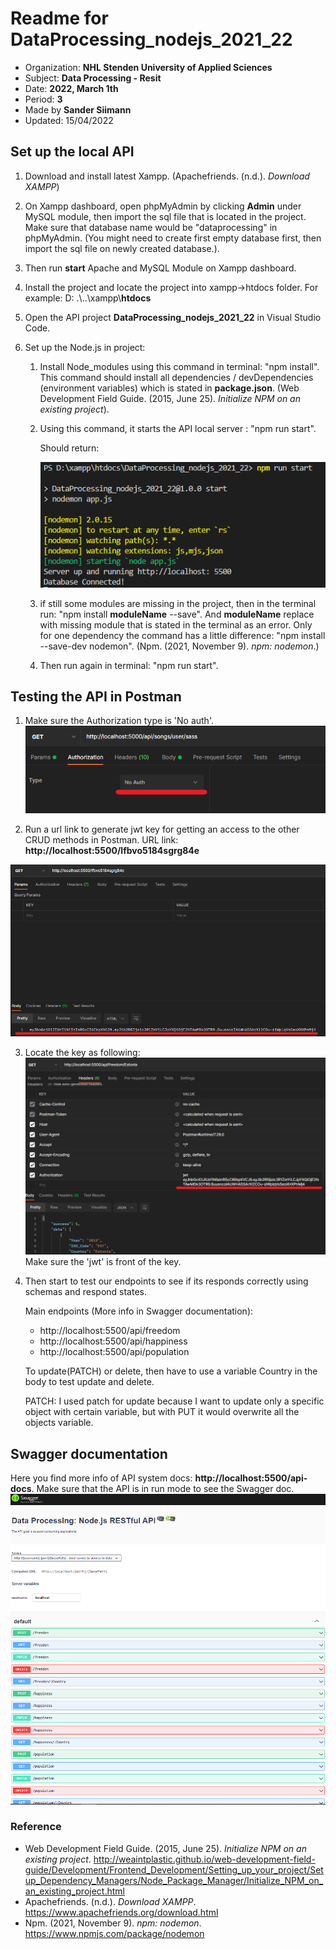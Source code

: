 # Readme for DataProcessing_nodejs_2021_22
* Organization: **NHL Stenden University of Applied Sciences**
* Subject: **Data Processing - Resit**
* Date: **2022, March 1th**
* Period: **3**
* Made by **Sander Siimann**
* Updated: 15/04/2022

## Set up the local API
1. Download and install latest Xampp. (Apachefriends. (n.d.). *Download XAMPP*)

2. On Xampp dashboard, open phpMyAdmin by clicking **Admin** under MySQL module, then import the sql file that is located in the project. Make sure that database name would be "dataprocessing" in phpMyAdmin. (You might need to create first empty database first, then import the sql file on newly created database.).

3. Then run **start** Apache and MySQL Module on Xampp dashboard.

4. Install the project and locate the project into xampp->htdocs folder. For example: D: .\\..\xampp\\**htdocs**

5. Open the API project **DataProcessing_nodejs_2021_22** in Visual Studio Code.

6. Set up the Node.js in project:

   1. Install Node_modules using this command in terminal: "npm install". This command should install all dependencies / devDependencies (environment variables) which is stated in **package.json**. (Web Development Field Guide. (2015, June 25). *Initialize NPM on an existing project*).

   2. Using this command, it starts the API local server : "npm run start".

      Should return:

      ![Class Diagram](/images/returnServerupAndDatabaseConnected.png)

   3. if still some modules are missing in the project, then in the terminal run: "npm install **moduleName** --save". And **moduleName** replace with missing module that is stated in the terminal as an error. Only for one dependency the command has a little difference: "npm install --save-dev nodemon". (Npm. (2021, November 9). *npm: nodemon*.)

   4. Then run again in terminal: "npm run start".


## Testing the API in Postman
1. Make sure the Authorization type is 'No auth'. 
  ![Class Diagram](/images/no%20auth.png)

  

2. Run a url link to generate jwt key for getting an access to the other CRUD methods in Postman. URL link: **http://localhost:5500/lfbvo5184sgrg84e**

![Class Diagram](/images/generateKey.png)

3. Locate the key as following:
   ![Class Diagram](/images/jwt%20token%20in%20postman.png)
   Make sure the 'jwt' is front of the key.



4. Then start to test our endpoints to see if its responds correctly using schemas and respond states.

   Main endpoints (More info in Swagger documentation):

   * http://localhost:5500/api/freedom
   * http://localhost:5500/api/happiness
   * http://localhost:5500/api/population

   To update(PATCH) or delete, then have to use a variable Country in the body to test update and delete.

   PATCH: I used patch for update because I want to update only a specific object with certain variable, but with PUT it would overwrite all the objects variable.

## Swagger documentation
Here you find more info of API system docs: **http://localhost:5500/api-docs**.
Make sure that the API is in run mode to see the Swagger doc.
![Class Diagram](/images/swagger.png)

### Reference 

* Web Development Field Guide. (2015, June 25). *Initialize NPM on an existing project*. http://weaintplastic.github.io/web-development-field-guide/Development/Frontend_Development/Setting_up_your_project/Setup_Dependency_Managers/Node_Package_Manager/Initialize_NPM_on_an_existing_project.html
* Apachefriends. (n.d.). *Download XAMPP*. https://www.apachefriends.org/download.html
* Npm. (2021, November 9). *npm: nodemon*. https://www.npmjs.com/package/nodemon